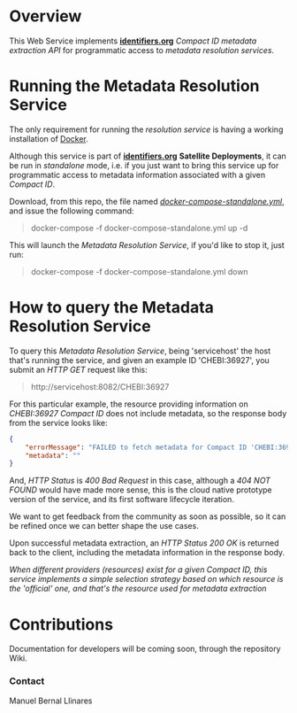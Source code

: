 # Overview
This Web Service implements [__identifiers.org__](http://identifiers.org) _Compact ID metadata extraction API_ for programmatic access to _metadata resolution services_.


# Running the Metadata Resolution Service
The only requirement for running the _resolution service_ is having a working installation of [Docker](http://docker.com).

Although this service is part of [__identifiers.org__](http://identifiers.org) **Satellite Deployments**, it can be run in _standalone_ mode, i.e. if you just want to bring this service up for programmatic access to metadata information associated with a given _Compact ID_.

Download, from this repo, the file named [_docker-compose-standalone.yml_](https://raw.githubusercontent.com/identifiers-org/cloud-ws-metadata/master/docker-compose-standalone.yml), and issue the following command:

> docker-compose -f docker-compose-standalone.yml up -d

This will launch the _Metadata Resolution Service_, if you'd like to stop it, just run:

> docker-compose -f docker-compose-standalone.yml down


# How to query the Metadata Resolution Service
To query this _Metadata Resolution Service_, being 'servicehost' the host that's running the service, and given an example ID 'CHEBI:36927', you submit an _HTTP GET_ request like this:

> http://servicehost:8082/CHEBI:36927

For this particular example, the resource providing information on _CHEBI:36927_ _Compact ID_ does not include metadata, so the response body from the service looks like:

```json
{
    "errorMessage": "FAILED to fetch metadata for Compact ID 'CHEBI:36927', because 'JSON-LD formatted METADATA NOT FOUND for URL 'http://www.ebi.ac.uk/chebi/searchId.do?chebiId=CHEBI:36927', content \n'HtmlHead[<head>]''",
    "metadata": ""
}
```

And, _HTTP Status_ is _400 Bad Request_ in this case, although a _404 NOT FOUND_ would have made more sense, this is the cloud native prototype version of the service, and its first software lifecycle iteration.

We want to get feedback from the community as soon as possible, so it can be refined once we can better shape the use cases.

Upon successful metadata extraction, an _HTTP Status 200 OK_ is returned back to the client, including the metadata information in the response body.

_When different providers (resources) exist for a given Compact ID, this service implements a simple selection strategy based on which resource is the 'official' one, and that's the resource used for metadata extraction_


# Contributions
Documentation for developers will be coming soon, through the repository Wiki.


### Contact
Manuel Bernal Llinares

